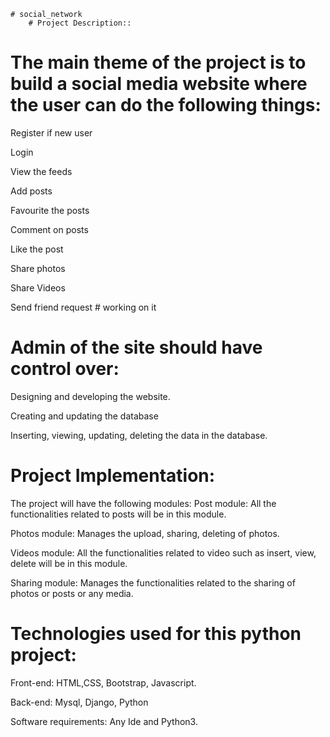     # social_network
		# Project Description::

# The main theme of the project is to build a social media website where the user can do the following things:
Register if new user

Login

View the feeds

Add posts

Favourite the posts

Comment on posts

Like the post

Share photos

Share Videos

Send friend request # working on it

# Admin of the site should have control over:
Designing and developing the website.

Creating and updating the database

Inserting, viewing, updating, deleting the data in the database. 

# Project Implementation:
The project will have the following modules:
Post module: All the functionalities related to posts will be in this module.

Photos module: Manages the upload, sharing, deleting of photos.

Videos module: All the functionalities related to video such as insert, view, delete will be in this module.

Sharing module: Manages the functionalities related to the sharing of photos or posts or any media.


# Technologies used for this python project:
Front-end: HTML,CSS, Bootstrap, Javascript.

Back-end: Mysql, Django, Python

Software requirements: Any Ide and Python3.
